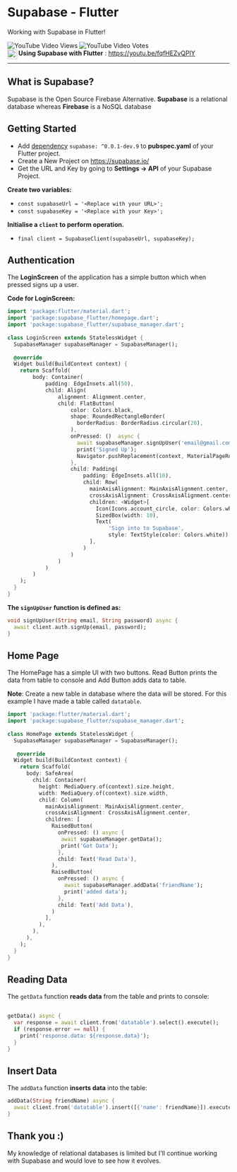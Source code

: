 
# Supabase - Flutter

Working with Supabase in Flutter! 

![YouTube Video Views](https://img.shields.io/youtube/views/fqfHEZvQPlY?style=social) ![YouTube Video Votes](https://img.shields.io/youtube/likes/fqfHEZvQPlY?label=Likes&style=social) <br>
<img align="left" alt="Aditya Thakur | YouTube" width="22px" src="https://cdn.jsdelivr.net/npm/simple-icons@v3/icons/youtube.svg" color />**Using Supabase with Flutter** : https://youtu.be/fqfHEZvQPlY
<hr>


## What is Supabase?

Supabase is the Open Source Firebase Alternative. 
**Supabase** is a relational database whereas **Firebase** is a NoSQL database

## Getting Started

 - Add [dependency](https://pub.dev/packages/supabase)  `supabase: ^0.0.1-dev.9` to **pubspec.yaml** of your Flutter project.
 - Create a New Project on https://supabase.io/
 - Get the URL and Key by going to **Settings -> API** of your Supabase Project.
 
  **Create two variables:**
 - `const supabaseUrl = '<Replace with your URL>';`
 - `const supabaseKey = '<Replace with your Key>';`

**Initialise a `client` to perform operation.**

 - `final client = SupabaseClient(supabaseUrl, supabaseKey);`

## Authentication
The **LoginScreen** of the application has a simple button which when pressed signs up a user.

**Code for LoginScreen:**
```dart
import 'package:flutter/material.dart';  
import 'package:supabase_flutter/homepage.dart';  
import 'package:supabase_flutter/supabase_manager.dart';  
  
class LoginScreen extends StatelessWidget {  
  SupabaseManager supabaseManager = SupabaseManager();  
  
  @override  
  Widget build(BuildContext context) {  
    return Scaffold(  
        body: Container(  
            padding: EdgeInsets.all(50),  
            child: Align(  
                alignment: Alignment.center,  
                child: FlatButton(  
                    color: Colors.black,  
                    shape: RoundedRectangleBorder(  
                      borderRadius: BorderRadius.circular(20),  
                    ),  
                    onPressed: ()  async {  
                      await supabaseManager.signUpUser('email@gmail.com', 'password');  
                      print('Signed Up');  
                      Navigator.pushReplacement(context, MaterialPageRoute(builder: (context)=> HomePage()));  
                    },  
                    child: Padding(  
                        padding: EdgeInsets.all(10),  
                        child: Row(  
                          mainAxisAlignment: MainAxisAlignment.center,  
                          crossAxisAlignment: CrossAxisAlignment.center,  
                          children: <Widget>[  
                            Icon(Icons.account_circle, color: Colors.white),  
                            SizedBox(width: 10),  
                            Text(  
                                'Sign into to Supabase',  
                                style: TextStyle(color: Colors.white))  
                          ],  
                        )  
                    )  
                )  
            )  
        )  
    );  
  }  
}
```

**The `signUpUser` function is defined as:**
```dart
void signUpUser(String email, String password) async {  
  await client.auth.signUp(email, password);  
}
```
## Home Page
The HomePage has a simple UI with two buttons.
Read Button prints the data from table to console and Add Button adds data to table.

**Note**: Create a new table in database where the data will be stored. For this example I have made a table called `datatable`.

```dart
import 'package:flutter/material.dart';  
import 'package:supabase_flutter/supabase_manager.dart';  
  
class HomePage extends StatelessWidget {  
  SupabaseManager supabaseManager = SupabaseManager();  
  
   @override  
  Widget build(BuildContext context) {  
    return Scaffold(  
      body: SafeArea(  
        child: Container(  
          height: MediaQuery.of(context).size.height,  
          width: MediaQuery.of(context).size.width,  
          child: Column(  
            mainAxisAlignment: MainAxisAlignment.center,  
            crossAxisAlignment: CrossAxisAlignment.center,  
            children: [  
              RaisedButton(  
                onPressed: () async {  
                 await supabaseManager.getData();  
                 print('Got Data');  
                },  
                child: Text('Read Data'),  
              ),  
              RaisedButton(  
                onPressed: () async {  
                  await supabaseManager.addData('friendName');  
                  print('added data');  
                },  
                child: Text('Add Data'),  
              )  
            ],  
          ),  
        ),  
      ),  
    );  
  }  
}
```
## Reading Data
The `getData` function **reads data** from the table and prints to console:
```dart
  
getData() async {  
  var response = await client.from('datatable').select().execute();  
  if (response.error == null) {  
    print('response.data: ${response.data}');  
  }  
}
```

## Insert Data
The `addData` function **inserts data** into the table:
```dart
addData(String friendName) async {  
  await client.from('datatable').insert([{'name': friendName}]).execute();  
}
```
## Thank you :)

My knowledge of relational databases is limited but I'll continue working with Supabase and would love to see how it evolves. 
